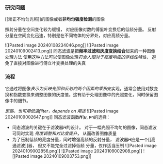 ### 研究问题
[[矫正不均匀光照]]的图像或者**非均匀强度检测**的图像

照射分量在空间变化较为缓慢， 对应图像对数的傅里叶变换后的低频分量。 
反射分量在空间变化迅速，特别是在不同物体的分界处，对应高频分量。

![[Pasted image 20240108234046.png]]
![[Pasted image 20240109002413.png]]
同态滤波是把**频率过滤和灰度变换结合**起来的一种图像处理方法
使用这种方法可以使图像处理*符合人眼对于亮度响应的非线性特性*， 
避免了直接对图像进行傅立叶变换处理的失真
### 流程

它通过将图像*表示为反映光照和反射的两个因素的乘积*来实现，通常会使用对数变换和指数变换来调整图像的灰度值。这有助于处理图像中的光照变化，同时保留图像中的细节。


*思路，也可用低通filter，depends on 用途*
![[Pasted image 20240109002647.png]]
同态滤波函数𝑯(𝒖, 𝒗ሻ的选择： 
- 同态滤波的关键在于滤波器𝐻的设计。
	对于一幅光照不均匀的图像，同态滤波可同时实现
	*亮度调整和对比度提升*， 
	从而改善图像质量
-  为了压制低频的亮度分量，同时增强高频的反射分量， 
	滤波器𝐻应是一个[[高通滤波]]器，
	但又不能完全过滤掉低频 分量，仅作适当压制
![[Pasted image 20240109002856.png]]
![[Pasted image 20240109002908.png]]
![[Pasted image 20240109003753.png]]